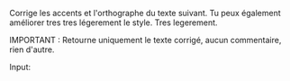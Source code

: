 Corrige les accents et l'orthographe du texte suivant. Tu peux également améliorer tres tres légerement le style. Tres legerement. 

IMPORTANT : Retourne uniquement le texte corrigé, aucun commentaire, rien d'autre.

Input:
